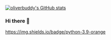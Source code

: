 
[![oliverbuddy's GitHub stats](https://github-readme-stats.vercel.app/api?username=oliverbuddy)](https://github.com/anuraghazra/github-readme-stats)



### Hi there 👋


<!-- **oliverbuddy/oliverbuddy** is a ✨ _special_ ✨ repository because its `README.md` (this file) appears on your GitHub profile.

Here are some ideas to get you started:

- 🔭 I’m currently working on ...
- 🌱 I’m currently learning ...
- 👯 I’m looking to collaborate on ...
- 🤔 I’m looking for help with ...
- 💬 Ask me about ...
- 📫 How to reach me: ...
- 😄 Pronouns: ...
- ⚡ Fun fact: ...

-->


https://img.shields.io/badge/python-3.9-orange


